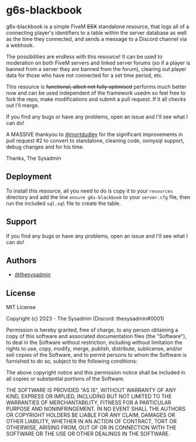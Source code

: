 
# g6s-blackbook

g6s-blackbook is a simple FiveM ~~ESX~~ standalone resource, that logs all of a connecting player's identifiers to a table within the server database as well as the time they connected, and sends a message to a Discord channel via a webhook.

The possibilities are endless with this resource! It can be used to moderation on both FiveM servers and linked server forums (so if a player is banned from a server they are banned from the forum), clearing out player data for those who have not connected for a set time period, etc.

This resource is ~~functional, albeit not fully optimised~~ performs much better now and can be used independent of the framework usedm so feel free to fork the repo, make modifications and submit a pull request. If it all checks out I'll merge.

If you find any bugs or have any problems, open an issue and I'll see what I can do!

A MASSIVE thankyou to [@mortdudley](https://github.com/mortdudley) for the significant improvements in pull request #2 to convert to standalone, cleaning code, oxmysql support, debug changes and for his time.

Thanks,
The Sysadmin
## Deployment

To install this resource, all you need to do is copy it to your `resources` directory and add the line `ensure g6s-blackbook` to your `server.cfg` file, then run the included `sql.sql` file to create the table.



## Support

If you find any bugs or have any problems, open an issue and I'll see what I can do!


## Authors

- [@thesysadmin](https://github.com/thesysadmindev)


## License

MIT License

Copyright (c) 2023 - The Sysadmin (Discord: thesysadmin#0001)

Permission is hereby granted, free of charge, to any person obtaining a copy
of this software and associated documentation files (the "Software"), to deal
in the Software without restriction, including without limitation the rights
to use, copy, modify, merge, publish, distribute, sublicense, and/or sell
copies of the Software, and to permit persons to whom the Software is
furnished to do so, subject to the following conditions:

The above copyright notice and this permission notice shall be included in all
copies or substantial portions of the Software.

THE SOFTWARE IS PROVIDED "AS IS", WITHOUT WARRANTY OF ANY KIND, EXPRESS OR
IMPLIED, INCLUDING BUT NOT LIMITED TO THE WARRANTIES OF MERCHANTABILITY,
FITNESS FOR A PARTICULAR PURPOSE AND NONINFRINGEMENT. IN NO EVENT SHALL THE
AUTHORS OR COPYRIGHT HOLDERS BE LIABLE FOR ANY CLAIM, DAMAGES OR OTHER
LIABILITY, WHETHER IN AN ACTION OF CONTRACT, TORT OR OTHERWISE, ARISING FROM,
OUT OF OR IN CONNECTION WITH THE SOFTWARE OR THE USE OR OTHER DEALINGS IN THE
SOFTWARE.

